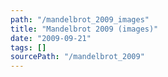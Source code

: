 ```yaml
---
path: "/mandelbrot_2009_images"
title: "Mandelbrot 2009 (images)"
date: "2009-09-21"
tags: []
sourcePath: "/mandelbrot_2009"
---
```


 